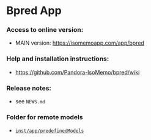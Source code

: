 # Bpred App

### Access to online version:
- MAIN version: https://isomemoapp.com/app/bpred

### Help and installation instructions:
- https://github.com/Pandora-IsoMemo/bpred/wiki

### Release notes:
- see `NEWS.md`

### Folder for remote models
- [`inst/app/predefinedModels`](https://github.com/Pandora-IsoMemo/bpred/tree/main/inst/app/predefinedModels)
